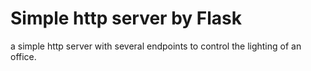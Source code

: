# Simple http server by Flask
 a simple http server with several endpoints to control the lighting of an office. 
